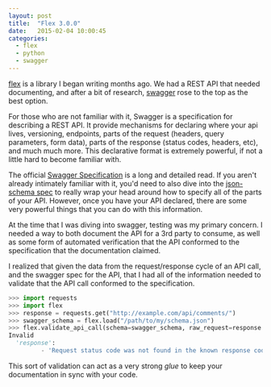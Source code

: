 ```yaml
---
layout: post
title:  "Flex 3.0.0"
date:   2015-02-04 10:00:45
categories:
  - flex
  - python
  - swagger
---
```


[flex][flex] is a library I began writing months ago.  We had a REST API that
needed documenting, and after a bit of research, [swagger][swagger] rose to the
top as the best option.

For those who are not familiar with it, Swagger is a specification for
describing a REST API.  It provide mechanisms for declaring where your api
lives, versioning, endpoints, parts of the request (headers, query parameters,
form data), parts of the response (status codes, headers, etc), and much much
more.  This declarative format is extremely powerful, if not a little hard to
become familiar with.

The official [Swagger Specification][swagger-spec] is a long and detailed read.
If you aren't already intimately familiar with it, you'd need to also dive into
the [json-schema spec][json-schema] to really wrap your head around how to
specify all of the parts of your API.  However, once you have your API
declared, there are some very powerful things that you can do with this
information.

At the time that I was diving into swagger, testing was my primary concern.  I
needed a way to both document the API for a 3rd party to consume, as well as
some form of automated verification that the API conformed to the specification
that the documentation claimed.

I realized that given the data from the request/response cycle of an API call,
and the swagger spec for the API, that I had all of the information needed to
validate that the API call conformed to the specification.


```python
>>> import requests
>>> import flex
>>> response = requests.get("http://example.com/api/comments/")
>>> swagger_schema = flex.load("/path/to/my/schema.json")
>>> flex.validate_api_call(schema=swagger_schema, raw_request=response.request, raw_response=response) 
Invalid
  'response':
         - 'Request status code was not found in the known response codes.  Got `301`: Expected one of: `[200]`'
```

This sort of validation can act as a very strong *glue* to keep your
documentation in sync with your code.


[flex]: https://github.com/pipermerriam/flex
[swagger-spec]: https://github.com/swagger-api/swagger-spec/blob/master/versions/2.0.md
[swagger]: http://swagger.io/
[json-schema]: http://json-schema.org/latest/json-schema-validation.html
